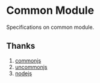 # Common Module

Specifications on common module.


## Thanks

1. [commonjs](http://wiki.commonjs.org/)
2. [uncommonjs](https://github.com/kriskowal/uncommonjs)
3. [nodejs](http://nodejs.org/)
